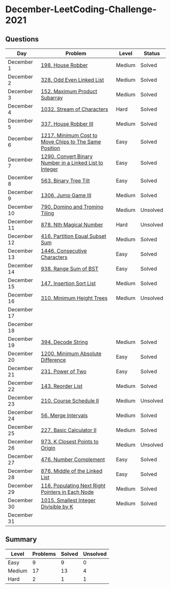 # December-LeetCoding-Challenge-2021

## Questions
| Day | Problem | Level | Status |
| --- | --- | --- | --- |
| December 1 | [198. House Robber](https://leetcode.com/problems/house-robber/) | Medium | Solved |
| December 2 | [328. Odd Even Linked List](https://leetcode.com/problems/odd-even-linked-list/) | Medium | Solved |
| December 3 | [152. Maximum Product Subarray](https://leetcode.com/problems/maximum-product-subarray/) | Medium | Solved |
| December 4 | [1032. Stream of Characters](https://leetcode.com/problems/stream-of-characters/) | Hard | Solved |
| December 5 | [337. House Robber III](https://leetcode.com/problems/house-robber-iii/) | Medium | Solved |
| December 6 | [1217. Minimum Cost to Move Chips to The Same Position](https://leetcode.com/problems/minimum-cost-to-move-chips-to-the-same-position/) | Easy | Solved |
| December 7 | [1290. Convert Binary Number in a Linked List to Integer](https://leetcode.com/problems/convert-binary-number-in-a-linked-list-to-integer/) | Easy | Solved |
| December 8 | [563. Binary Tree Tilt](https://leetcode.com/problems/binary-tree-tilt/) | Easy | Solved |
| December 9 | [1306. Jump Game III](https://leetcode.com/problems/jump-game-iii/) | Medium | Solved |
| December 10 | [790. Domino and Tromino Tiling](https://leetcode.com/problems/domino-and-tromino-tiling/) | Medium | Unsolved |
| December 11 | [878. Nth Magical Number](https://leetcode.com/problems/nth-magical-number/) | Hard | Unsolved |
| December 12 | [416. Partition Equal Subset Sum](https://leetcode.com/problems/partition-equal-subset-sum/) | Medium | Solved |
| December 13 | [1446. Consecutive Characters](https://leetcode.com/problems/consecutive-characters/) | Easy | Solved |
| December 14 | [938. Range Sum of BST](https://leetcode.com/problems/range-sum-of-bst/) | Easy | Solved |
| December 15 | [147. Insertion Sort List](https://leetcode.com/problems/insertion-sort-list/) | Medium | Solved |
| December 16 | [310. Minimum Height Trees](https://leetcode.com/problems/minimum-height-trees/) | Medium | Unsolved |
| December 17 | []() |  |  |
| December 18 | []() |  |  |
| December 19 | [394. Decode String](https://leetcode.com/problems/decode-string/) | Medium | Solved |
| December 20 | [1200. Minimum Absolute Difference](https://leetcode.com/problems/minimum-absolute-difference/) | Easy | Solved |
| December 21 | [231. Power of Two](https://leetcode.com/problems/power-of-two/) | Easy | Solved |
| December 22 | [143. Reorder List](https://leetcode.com/problems/reorder-list/) | Medium | Solved |
| December 23 | [210. Course Schedule II](https://leetcode.com/problems/course-schedule-ii/) | Medium | Unsolved |
| December 24 | [56. Merge Intervals](https://leetcode.com/problems/merge-intervals/) | Medium | Solved |
| December 25 | [227. Basic Calculator II](https://leetcode.com/problems/basic-calculator-ii/) | Medium | Solved |
| December 26 | [973. K Closest Points to Origin](https://leetcode.com/problems/k-closest-points-to-origin/) | Medium | Unsolved |
| December 27 | [476. Number Complement](https://leetcode.com/problems/number-complement/) | Easy | Solved |
| December 28 | [876. Middle of the Linked List](https://leetcode.com/problems/middle-of-the-linked-list/) | Easy | Solved |
| December 29 | [116. Populating Next Right Pointers in Each Node](https://leetcode.com/problems/populating-next-right-pointers-in-each-node/) | Medium | Solved |
| December 30 | [1015. Smallest Integer Divisible by K](https://leetcode.com/problems/smallest-integer-divisible-by-k/) | Medium | Solved |
| December 31 | []() |  |  |

## Summary
| Level  | Problems | Solved | Unsolved |
| ---    | --- | --- | --- |
| Easy   | 9 | 9 | 0 |
| Medium | 17 | 13 | 4 |
| Hard   | 2 | 1 | 1 |
